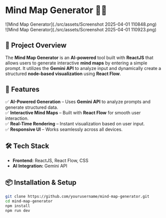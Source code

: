 # **Mind Map Generator 🧠🔗**  

![Mind Map Generator](./src/assets/Screenshot 2025-04-01 110848.png)  
![Mind Map Generator](./src/assets/Screenshot 2025-04-01 110923.png)  

## **📌 Project Overview**  
The **Mind Map Generator** is an **AI-powered** tool built with **ReactJS** that allows users to generate interactive **mind maps** by entering a simple prompt. It utilizes the **Gemini API** to analyze input and dynamically create a structured **node-based visualization** using **React Flow**.  

## **🚀 Features**  
✅ **AI-Powered Generation** – Uses **Gemini API** to analyze prompts and generate structured data.  
✅ **Interactive Mind Maps** – Built with **React Flow** for smooth user interaction.   
✅ **Real-Time Rendering** – Instant visualization based on user input.  
✅ **Responsive UI** – Works seamlessly across all devices.  

## **🛠 Tech Stack**  
- **Frontend:** ReactJS, React Flow, CSS  
- **AI Integration:** Gemini API  

## **📦 Installation & Setup**  

```sh
git clone https://github.com/yourusername/mind-map-generator.git
cd mind-map-generator
npm install
npm run dev
```
